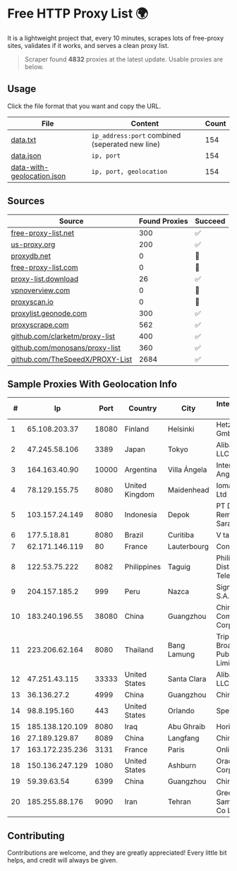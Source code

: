 
# Free HTTP Proxy List 🌍

It is a lightweight project that, every 10 minutes, scrapes lots of free-proxy sites, validates if it works, and serves a clean proxy list.


> Scraper found **4832** proxies at the latest update. Usable proxies are below.

## Usage

Click the file format that you want and copy the URL.


|File|Content|Count|
|----|-------|-----|
|[data.txt](https://raw.githubusercontent.com/themiralay/Proxy-List-World/master/data.txt)|`ip_address:port` combined (seperated new line)|154|
|[data.json](https://raw.githubusercontent.com/themiralay/Proxy-List-World/master/data.json)|`ip, port`|154|
|[data-with-geolocation.json](https://raw.githubusercontent.com/themiralay/Proxy-List-World/master/data-with-geolocation.json)|`ip, port, geolocation`|154|

## Sources

|Source|Found Proxies|Succeed|
|------|-------------|-------|
|[free-proxy-list.net](https://free-proxy-list.net)|300|✅|
|[us-proxy.org](https://www.us-proxy.org)|200|✅|
|[proxydb.net](http://proxydb.net)|0|🚫|
|[free-proxy-list.com](https://free-proxy-list.com/?page=&port=&type%5B%5D=http&type%5B%5D=https&up_time=0&search=Search)|0|🚫|
|[proxy-list.download](https://www.proxy-list.download/HTTP)|26|✅|
|[vpnoverview.com](https://vpnoverview.com/privacy/anonymous-browsing/free-proxy-servers)|0|🚫|
|[proxyscan.io](https://www.proxyscan.io)|0|🚫|
|[proxylist.geonode.com](https://proxylist.geonode.com/api/proxy-list?limit=300&page=1&sort_by=lastChecked&sort_type=desc&protocols=http,https)|300|✅|
|[proxyscrape.com](https://api.proxyscrape.com/v2/?request=displayproxies&protocol=http&timeout=10000&country=all&ssl=all&anonymity=all)|562|✅|
|[github.com/clarketm/proxy-list](https://raw.githubusercontent.com/clarketm/proxy-list/master/proxy-list-raw.txt)|400|✅|
|[github.com/monosans/proxy-list](https://raw.githubusercontent.com/monosans/proxy-list/main/proxies/http.txt)|360|✅|
|[github.com/TheSpeedX/PROXY-List](https://raw.githubusercontent.com/TheSpeedX/PROXY-List/master/http.txt)|2684|✅|


## Sample Proxies With Geolocation Info

|#|Ip|Port|Country|City|Internet Service Provider|
|-|--|----|-------|----|-------------------------|
|1|65.108.203.37|18080|Finland|Helsinki|Hetzner Online GmbH|
|2|47.245.58.106|3389|Japan|Tokyo|Alibaba Cloud LLC|
|3|164.163.40.90|10000|Argentina|Villa Ángela|Interret Villa Angela SRL|
|4|78.129.155.75|8080|United Kingdom|Maidenhead|Iomart Hosting Ltd|
|5|103.157.24.149|8080|Indonesia|Depok|PT Dapur Remaja Multi Sarana|
|6|177.5.18.81|8080|Brazil|Curitiba|V tal|
|7|62.171.146.119|80|France|Lauterbourg|Contabo GmbH|
|8|122.53.75.222|8082|Philippines|Taguig|Philippine Long Distance Telephone Co.|
|9|204.157.185.2|999|Peru|Nazca|Signal Peru S.A.C|
|10|183.240.196.55|38080|China|Guangzhou|China Mobile Communications Corporation|
|11|223.206.62.164|8080|Thailand|Bang Lamung|Triple T Broadband Public Company Limited|
|12|47.251.43.115|33333|United States|Santa Clara|Alibaba Cloud LLC|
|13|36.136.27.2|4999|China|Guangzhou|China Mobile|
|14|98.8.195.160|443|United States|Orlando|Spectrum|
|15|185.138.120.109|8080|Iraq|Abu Ghraib|Horizon ISP|
|16|27.189.129.87|8089|China|Langfang|Chinanet|
|17|163.172.235.236|3131|France|Paris|Online S.A.S.|
|18|150.136.247.129|1080|United States|Ashburn|Oracle Corporation|
|19|59.39.63.54|6399|China|Guangzhou|Chinanet|
|20|185.255.88.176|9090|Iran|Tehran|Green Web Samaneh Novin Co Ltd|



## Contributing

Contributions are welcome, and they are greatly appreciated! Every
little bit helps, and credit will always be given.

